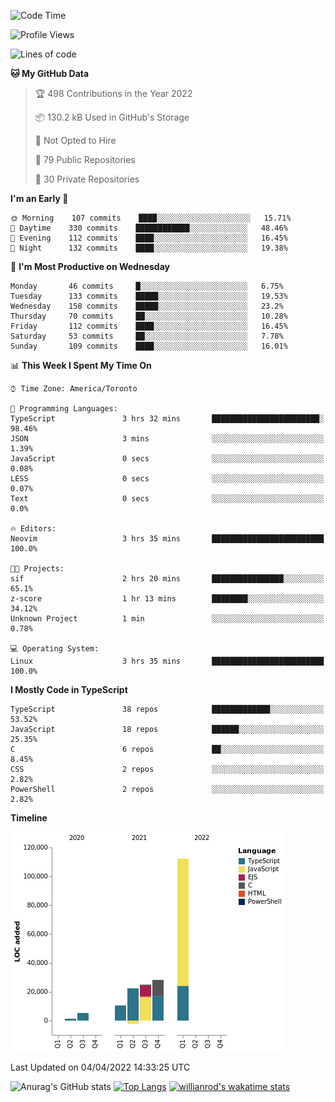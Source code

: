 <!--START_SECTION:waka-->
![Code Time](http://img.shields.io/badge/Code%20Time-199%20hrs%2010%20mins-blue)

![Profile Views](http://img.shields.io/badge/Profile%20Views-11-blue)

![Lines of code](https://img.shields.io/badge/From%20Hello%20World%20I%27ve%20Written-202%20Thousand%20lines%20of%20code-blue)

**🐱 My GitHub Data** 

> 🏆 498 Contributions in the Year 2022
 > 
> 📦 130.2 kB Used in GitHub's Storage 
 > 
> 🚫 Not Opted to Hire
 > 
> 📜 79 Public Repositories 
 > 
> 🔑 30 Private Repositories  
 > 
**I'm an Early 🐤** 

```text
🌞 Morning    107 commits    ████░░░░░░░░░░░░░░░░░░░░░   15.71% 
🌆 Daytime    330 commits    ████████████░░░░░░░░░░░░░   48.46% 
🌃 Evening    112 commits    ████░░░░░░░░░░░░░░░░░░░░░   16.45% 
🌙 Night      132 commits    ████░░░░░░░░░░░░░░░░░░░░░   19.38%

```
📅 **I'm Most Productive on Wednesday** 

```text
Monday       46 commits     █░░░░░░░░░░░░░░░░░░░░░░░░   6.75% 
Tuesday      133 commits    █████░░░░░░░░░░░░░░░░░░░░   19.53% 
Wednesday    158 commits    █████░░░░░░░░░░░░░░░░░░░░   23.2% 
Thursday     70 commits     ██░░░░░░░░░░░░░░░░░░░░░░░   10.28% 
Friday       112 commits    ████░░░░░░░░░░░░░░░░░░░░░   16.45% 
Saturday     53 commits     ██░░░░░░░░░░░░░░░░░░░░░░░   7.78% 
Sunday       109 commits    ████░░░░░░░░░░░░░░░░░░░░░   16.01%

```


📊 **This Week I Spent My Time On** 

```text
⌚︎ Time Zone: America/Toronto

💬 Programming Languages: 
TypeScript               3 hrs 32 mins       ████████████████████████░   98.46% 
JSON                     3 mins              ░░░░░░░░░░░░░░░░░░░░░░░░░   1.39% 
JavaScript               0 secs              ░░░░░░░░░░░░░░░░░░░░░░░░░   0.08% 
LESS                     0 secs              ░░░░░░░░░░░░░░░░░░░░░░░░░   0.07% 
Text                     0 secs              ░░░░░░░░░░░░░░░░░░░░░░░░░   0.0%

🔥 Editors: 
Neovim                   3 hrs 35 mins       █████████████████████████   100.0%

🐱‍💻 Projects: 
sif                      2 hrs 20 mins       ████████████████░░░░░░░░░   65.1% 
z-score                  1 hr 13 mins        ████████░░░░░░░░░░░░░░░░░   34.12% 
Unknown Project          1 min               ░░░░░░░░░░░░░░░░░░░░░░░░░   0.78%

💻 Operating System: 
Linux                    3 hrs 35 mins       █████████████████████████   100.0%

```

**I Mostly Code in TypeScript** 

```text
TypeScript               38 repos            █████████████░░░░░░░░░░░░   53.52% 
JavaScript               18 repos            ██████░░░░░░░░░░░░░░░░░░░   25.35% 
C                        6 repos             ██░░░░░░░░░░░░░░░░░░░░░░░   8.45% 
CSS                      2 repos             ░░░░░░░░░░░░░░░░░░░░░░░░░   2.82% 
PowerShell               2 repos             ░░░░░░░░░░░░░░░░░░░░░░░░░   2.82%

```


**Timeline**

![Chart not found](https://raw.githubusercontent.com/wise-introvert/wise-introvert/master/charts/bar_graph.png) 


 Last Updated on 04/04/2022 14:33:25 UTC
<!--END_SECTION:waka-->

![Anurag's GitHub stats](https://github-readme-stats.vercel.app/api?username=wise-introvert&count_private=true&show_icons=true)
[![Top Langs](https://github-readme-stats.vercel.app/api/top-langs/?username=wise-introvert&langs_count=10)](https://github.com/anuraghazra/github-readme-stats)
[![willianrod's wakatime stats](https://github-readme-stats.vercel.app/api/wakatime?username=wiseintrovert)](https://github.com/anuraghazra/github-readme-stats)
